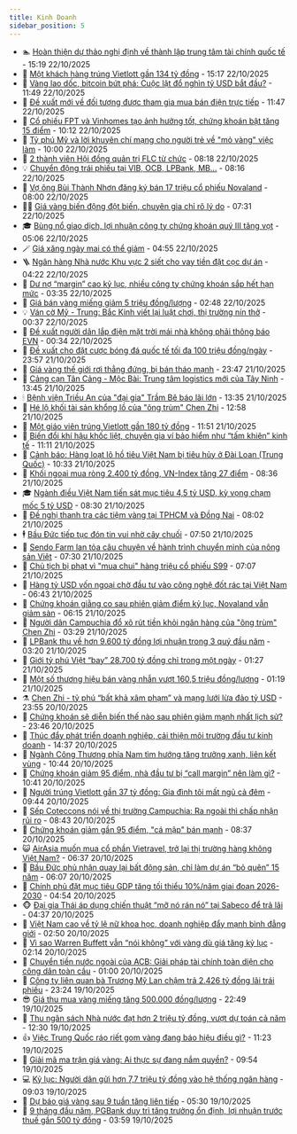 ```yaml
---
title: Kinh Doanh
sidebar_position: 5
---
```


<!-- dantri-kinh-doanh:START -->
- 🏊 [Hoàn thiện dự thảo nghị định về thành lập trung tâm tài chính quốc tế](https://dantri.com.vn/kinh-doanh/hoan-thien-du-thao-nghi-dinh-ve-thanh-lap-trung-tam-tai-chinh-quoc-te-20251022210405330.htm) - 15:19 22/10/2025
- 🦆 [Một khách hàng trúng Vietlott gần 134 tỷ đồng](https://dantri.com.vn/kinh-doanh/mot-khach-hang-trung-vietlott-gan-134-ty-dong-20251022204437729.htm) - 15:17 22/10/2025
- 🦄 [Vàng lao dốc, bitcoin bứt phá: Cuộc lật đổ nghìn tỷ USD bắt đầu?](https://dantri.com.vn/kinh-doanh/vang-lao-doc-bitcoin-but-pha-cuoc-lat-do-nghin-ty-usd-bat-dau-20251022153816108.htm) - 11:49 22/10/2025
- 🌝 [Đề xuất mới về đối tượng được tham gia mua bán điện trực tiếp](https://dantri.com.vn/kinh-doanh/de-xuat-moi-ve-doi-tuong-duoc-tham-gia-mua-ban-dien-truc-tiep-20251022181311357.htm) - 11:47 22/10/2025
- 💃 [Cổ phiếu FPT và Vinhomes tạo ảnh hưởng tốt, chứng khoán bật tăng 15 điểm](https://dantri.com.vn/kinh-doanh/co-phieu-fpt-va-vinhomes-tao-anh-huong-tot-chung-khoan-bat-tang-15-diem-20251022152220567.htm) - 10:12 22/10/2025
- 🦏 [Tỷ phú Mỹ và lời khuyên chí mạng cho người trẻ về &quot;mỏ vàng&quot; việc làm](https://dantri.com.vn/kinh-doanh/ty-phu-my-va-loi-khuyen-chi-mang-cho-nguoi-tre-ve-mo-vang-viec-lam-20251022160606940.htm) - 10:00 22/10/2025
- 🦩 [2 thành viên Hội đồng quản trị FLC từ chức](https://dantri.com.vn/kinh-doanh/2-thanh-vien-hoi-dong-quan-tri-flc-tu-chuc-20251022150607565.htm) - 08:18 22/10/2025
- 💡 [Chuyển động trái phiếu tại VIB, OCB, LPBank, MB...](https://dantri.com.vn/kinh-doanh/chuyen-dong-trai-phieu-tai-vib-ocb-lpbank-mb-20251022141958090.htm) - 08:16 22/10/2025
- 🌊 [Vợ ông Bùi Thành Nhơn đăng ký bán 17 triệu cổ phiếu Novaland](https://dantri.com.vn/kinh-doanh/vo-ong-bui-thanh-nhon-dang-ky-ban-17-trieu-co-phieu-novaland-20251022145856571.htm) - 08:00 22/10/2025
- 🧑‍💻 [Giá vàng biến động đột biến, chuyên gia chỉ rõ lý do](https://dantri.com.vn/kinh-doanh/gia-vang-bien-dong-dot-bien-chuyen-gia-chi-ro-ly-do-20251022135853896.htm) - 07:31 22/10/2025
- 🎓 [Bùng nổ giao dịch, lợi nhuận công ty chứng khoán quý III tăng vọt](https://dantri.com.vn/kinh-doanh/bung-no-giao-dich-loi-nhuan-cong-ty-chung-khoan-quy-iii-tang-vot-20251022114322045.htm) - 05:06 22/10/2025
- 🪄 [Giá xăng ngày mai có thể giảm](https://dantri.com.vn/kinh-doanh/gia-xang-ngay-mai-co-the-giam-20251022100530804.htm) - 04:55 22/10/2025
- 🪜 [Ngân hàng Nhà nước Khu vực 2 siết cho vay tiền đặt cọc dự án](https://dantri.com.vn/kinh-doanh/ngan-hang-nha-nuoc-khu-vuc-2-siet-cho-vay-tien-dat-coc-du-an-20251022103854053.htm) - 04:22 22/10/2025
- 🦄 [Dư nợ “margin” cao kỷ lục, nhiều công ty chứng khoán sắp hết hạn mức](https://dantri.com.vn/kinh-doanh/du-no-margin-cao-ky-luc-nhieu-cong-ty-chung-khoan-sap-het-han-muc-20251022094918749.htm) - 03:35 22/10/2025
- 💯 [Giá bán vàng miếng giảm 5 triệu đồng/lượng](https://dantri.com.vn/kinh-doanh/gia-ban-vang-mieng-giam-5-trieu-dongluong-20251022093733367.htm) - 02:48 22/10/2025
- 💡 [Ván cờ Mỹ - Trung: Bắc Kinh viết lại luật chơi, thị trường nín thở](https://dantri.com.vn/kinh-doanh/van-co-my-trung-bac-kinh-viet-lai-luat-choi-thi-truong-nin-tho-20251021112351991.htm) - 00:37 22/10/2025
- 🧰 [Đề xuất người dân lắp điện mặt trời mái nhà không phải thông báo EVN](https://dantri.com.vn/kinh-doanh/de-xuat-nguoi-dan-lap-dien-mat-troi-mai-nha-khong-phai-thong-bao-evn-20251021213842683.htm) - 00:34 22/10/2025
- 🎊 [Đề xuất cho đặt cược bóng đá quốc tế tối đa 100 triệu đồng/ngày](https://dantri.com.vn/kinh-doanh/de-xuat-cho-dat-cuoc-bong-da-quoc-te-toi-da-100-trieu-dongngay-20251022012303676.htm) - 23:57 21/10/2025
- 🔭 [Giá vàng thế giới rơi thẳng đứng, bị bán tháo mạnh](https://dantri.com.vn/kinh-doanh/gia-vang-the-gioi-roi-thang-dung-bi-ban-thao-manh-20251022010735554.htm) - 23:47 21/10/2025
- 💼 [Cảng cạn Tân Cảng - Mộc Bài: Trung tâm logistics mới của Tây Ninh](https://dantri.com.vn/kinh-doanh/cang-can-tan-cang-moc-bai-trung-tam-logistics-moi-cua-tay-ninh-20251021203521362.htm) - 13:45 21/10/2025
- 🕯 [Bệnh viện Triều An của &quot;đại gia&quot; Trầm Bê báo lãi lớn](https://dantri.com.vn/kinh-doanh/benh-vien-trieu-an-cua-dai-gia-tram-be-bao-lai-lon-20251021130143308.htm) - 13:35 21/10/2025
- 🫣 [Hé lộ khối tài sản khổng lồ của &quot;ông trùm&quot; Chen Zhi](https://dantri.com.vn/kinh-doanh/he-lo-khoi-tai-san-khong-lo-cua-ong-trum-chen-zhi-20251021173616378.htm) - 12:58 21/10/2025
- 🤠 [Một giáo viên trúng Vietlott gần 180 tỷ đồng](https://dantri.com.vn/kinh-doanh/mot-giao-vien-trung-vietlott-gan-180-ty-dong-20251021152633532.htm) - 11:51 21/10/2025
- 🌈 [Biến đổi khí hậu khốc liệt, chuyên gia ví bảo hiểm như “tấm khiên” kinh tế](https://dantri.com.vn/kinh-doanh/bien-doi-khi-hau-khoc-liet-chuyen-gia-vi-bao-hiem-nhu-tam-khien-kinh-te-20251014092801737.htm) - 11:11 21/10/2025
- 🦅 [Cảnh báo: Hàng loạt lô hồ tiêu Việt Nam bị tiêu hủy ở Đài Loan &lpar;Trung Quốc&rpar;](https://dantri.com.vn/kinh-doanh/canh-bao-hang-loat-lo-ho-tieu-viet-nam-bi-tieu-huy-o-dai-loan-trung-quoc-20251021172807899.htm) - 10:33 21/10/2025
- 🌁 [Khối ngoại mua ròng 2.400 tỷ đồng, VN-Index tăng 27 điểm](https://dantri.com.vn/kinh-doanh/khoi-ngoai-mua-rong-2400-ty-dong-vn-index-tang-27-diem-20251021152047676.htm) - 08:36 21/10/2025
- 🎓 [Ngành điều Việt Nam tiến sát mục tiêu 4,5 tỷ USD, kỳ vọng chạm mốc 5 tỷ USD](https://dantri.com.vn/kinh-doanh/nganh-dieu-viet-nam-tien-sat-muc-tieu-45-ty-usd-ky-vong-cham-moc-5-ty-usd-20251021114808439.htm) - 08:30 21/10/2025
- 📝 [Đề nghị thanh tra các tiệm vàng tại TPHCM và Đồng Nai](https://dantri.com.vn/kinh-doanh/de-nghi-thanh-tra-cac-tiem-vang-tai-tphcm-va-dong-nai-20251021143841501.htm) - 08:02 21/10/2025
- 🕴 [Bầu Đức tiếp tục đón tin vui nhờ cây chuối](https://dantri.com.vn/kinh-doanh/bau-duc-tiep-tuc-don-tin-vui-nho-cay-chuoi-20251021142555226.htm) - 07:50 21/10/2025
- 🧰 [Sendo Farm lan tỏa câu chuyện về hành trình chuyển mình của nông sản Việt](https://dantri.com.vn/kinh-doanh/sendo-farm-lan-toa-cau-chuyen-ve-hanh-trinh-chuyen-minh-cua-nong-san-viet-20251021140810606.htm) - 07:30 21/10/2025
- 🤖 [Chủ tịch bị phạt vì &quot;mua chui&quot; hàng triệu cổ phiếu S99](https://dantri.com.vn/kinh-doanh/chu-tich-bi-phat-vi-mua-chui-hang-trieu-co-phieu-s99-20251021133855362.htm) - 07:07 21/10/2025
- 🤠 [Hàng tỷ USD vốn ngoại chờ đầu tư vào công nghệ đốt rác tại Việt Nam](https://dantri.com.vn/kinh-doanh/hang-ty-usd-von-ngoai-cho-dau-tu-vao-cong-nghe-dot-rac-tai-viet-nam-20251021125414662.htm) - 06:43 21/10/2025
- 🌮 [Chứng khoán giằng co sau phiên giảm điểm kỷ lục, Novaland vẫn giảm sàn](https://dantri.com.vn/kinh-doanh/chung-khoan-giang-co-sau-phien-giam-diem-ky-luc-novaland-van-giam-san-20251021112314387.htm) - 06:15 21/10/2025
- 🦄 [Người dân Campuchia đổ xô rút tiền khỏi ngân hàng của &quot;ông trùm&quot; Chen Zhi](https://dantri.com.vn/kinh-doanh/nguoi-dan-campuchia-do-xo-rut-tien-khoi-ngan-hang-cua-ong-trum-chen-zhi-20251021100724340.htm) - 03:29 21/10/2025
- 👺 [LPBank thu về hơn 9.600 tỷ đồng lợi nhuận trong 3 quý đầu năm](https://dantri.com.vn/kinh-doanh/lpbank-thu-ve-hon-9600-ty-dong-loi-nhuan-trong-3-quy-dau-nam-20251021094840893.htm) - 03:20 21/10/2025
- 🤗 [Giới tỷ phú Việt “bay” 28.700 tỷ đồng chỉ trong một ngày](https://dantri.com.vn/kinh-doanh/gioi-ty-phu-viet-bay-28700-ty-dong-chi-trong-mot-ngay-20251021075449258.htm) - 01:27 21/10/2025
- 💪 [Một số thương hiệu bán vàng nhẫn vượt 160,5 triệu đồng/lượng](https://dantri.com.vn/kinh-doanh/mot-so-thuong-hieu-ban-vang-nhan-vuot-1605-trieu-dongluong-20251021071324813.htm) - 01:19 21/10/2025
- ⚗️ [Chen Zhi - tỷ phú “bất khả xâm phạm” và mạng lưới lừa đảo tỷ USD](https://dantri.com.vn/kinh-doanh/chen-zhi-ty-phu-bat-kha-xam-pham-va-mang-luoi-lua-dao-ty-usd-20251016232046906.htm) - 23:55 20/10/2025
- 🧠 [Chứng khoán sẽ diễn biến thế nào sau phiên giảm mạnh nhất lịch sử?](https://dantri.com.vn/kinh-doanh/chung-khoan-se-dien-bien-the-nao-sau-phien-giam-manh-nhat-lich-su-20251021054944372.htm) - 23:46 20/10/2025
- 🗽 [Thúc đẩy phát triển doanh nghiệp, cải thiện môi trường đầu tư kinh doanh](https://dantri.com.vn/kinh-doanh/thuc-day-phat-trien-doanh-nghiep-cai-thien-moi-truong-dau-tu-kinh-doanh-20251020210129551.htm) - 14:37 20/10/2025
- 🫣 [Ngành Công Thương phía Nam tìm hướng tăng trưởng xanh, liên kết vùng](https://dantri.com.vn/kinh-doanh/nganh-cong-thuong-phia-nam-tim-huong-tang-truong-xanh-lien-ket-vung-20251020155110128.htm) - 10:44 20/10/2025
- 🫣 [Chứng khoán giảm 95 điểm, nhà đầu tư bị “call margin” nên làm gì?](https://dantri.com.vn/kinh-doanh/chung-khoan-giam-95-diem-nha-dau-tu-bi-call-margin-nen-lam-gi-20251020172658163.htm) - 10:41 20/10/2025
- 🫣 [Người trúng Vietlott gần 37 tỷ đồng: Gia đình tôi mất ngủ cả đêm](https://dantri.com.vn/kinh-doanh/nguoi-trung-vietlott-gan-37-ty-dong-gia-dinh-toi-mat-ngu-ca-dem-20251020164036483.htm) - 09:44 20/10/2025
- 💂 [Sếp Coteccons nói về thị trường Campuchia: Ra ngoài thì chấp nhận rủi ro](https://dantri.com.vn/kinh-doanh/sep-coteccons-noi-ve-thi-truong-campuchia-ra-ngoai-thi-chap-nhan-rui-ro-20251020134456283.htm) - 08:43 20/10/2025
- 💫 [Chứng khoán giảm gần 95 điểm, &quot;cá mập&quot; bán mạnh](https://dantri.com.vn/kinh-doanh/chung-khoan-giam-gan-95-diem-ca-map-ban-manh-20251020144957761.htm) - 08:37 20/10/2025
- 😺 [AirAsia muốn mua cổ phần Vietravel, trở lại thị trường hàng không Việt Nam?](https://dantri.com.vn/kinh-doanh/airasia-muon-mua-co-phan-vietravel-tro-lai-thi-truong-hang-khong-viet-nam-20251020113102984.htm) - 06:37 20/10/2025
- 🦆 [Bầu Đức phủ nhận quay lại bất động sản, chỉ làm dự án “bỏ quên” 15 năm](https://dantri.com.vn/kinh-doanh/bau-duc-phu-nhan-quay-lai-bat-dong-san-chi-lam-du-an-bo-quen-15-nam-20251020114145838.htm) - 06:07 20/10/2025
- 👀 [Chính phủ đặt mục tiêu GDP tăng tối thiểu 10%/năm giai đoạn 2026-2030](https://dantri.com.vn/kinh-doanh/chinh-phu-dat-muc-tieu-gdp-tang-toi-thieu-10nam-giai-doan-2026-2030-20251020110851258.htm) - 04:54 20/10/2025
- 🐵 [Đại gia Thái áp dụng chiến thuật “mỡ nó rán nó” tại Sabeco để trả lãi](https://dantri.com.vn/kinh-doanh/dai-gia-thai-ap-dung-chien-thuat-mo-no-ran-no-tai-sabeco-de-tra-lai-20251020101308224.htm) - 04:37 20/10/2025
- 🤖 [Việt Nam cao về tỷ lệ nữ khoa học, doanh nghiệp đẩy mạnh bình đẳng giới](https://dantri.com.vn/kinh-doanh/viet-nam-cao-ve-ty-le-nu-khoa-hoc-doanh-nghiep-day-manh-binh-dang-gioi-20251018151538434.htm) - 02:50 20/10/2025
- 💂 [Vì sao Warren Buffett vẫn “nói không” với vàng dù giá tăng kỷ lục](https://dantri.com.vn/kinh-doanh/vi-sao-warren-buffett-van-noi-khong-voi-vang-du-gia-tang-ky-luc-20251019121357403.htm) - 02:14 20/10/2025
- 🦆 [Chuyển tiền nước ngoài của ACB: Giải pháp tài chính toàn diện cho công dân toàn cầu](https://dantri.com.vn/kinh-doanh/chuyen-tien-nuoc-ngoai-cua-acb-giai-phap-tai-chinh-toan-dien-cho-cong-dan-toan-cau-20251017092625112.htm) - 01:00 20/10/2025
- 🦅 [Công ty liên quan bà Trương Mỹ Lan chậm trả 2.426 tỷ đồng lãi trái phiếu](https://dantri.com.vn/kinh-doanh/cong-ty-lien-quan-ba-truong-my-lan-cham-tra-2426-ty-dong-lai-trai-phieu-20251019153012463.htm) - 23:24 19/10/2025
- 😎 [Giá thu mua vàng miếng tăng 500.000 đồng/lượng](https://dantri.com.vn/kinh-doanh/gia-thu-mua-vang-mieng-tang-500000-dongluong-20251020010336640.htm) - 22:49 19/10/2025
- 🐎 [Thu ngân sách Nhà nước đạt hơn 2 triệu tỷ đồng, vượt dự toán cả năm](https://dantri.com.vn/kinh-doanh/thu-ngan-sach-nha-nuoc-dat-hon-2-trieu-ty-dong-vuot-du-toan-ca-nam-20251019185054629.htm) - 12:30 19/10/2025
- 👍 [Việc Trung Quốc ráo riết gom vàng đang báo hiệu điều gì?](https://dantri.com.vn/kinh-doanh/viec-trung-quoc-rao-riet-gom-vang-dang-bao-hieu-dieu-gi-20251019002952035.htm) - 11:23 19/10/2025
- 🦒 [Giải mã ma trận giá vàng: Ai thực sự đang nắm quyền?](https://dantri.com.vn/kinh-doanh/giai-ma-ma-tran-gia-vang-ai-thuc-su-dang-nam-quyen-20251019085244663.htm) - 09:54 19/10/2025
- 💻 [Kỷ lục: Người dân gửi hơn 7,7 triệu tỷ đồng vào hệ thống ngân hàng](https://dantri.com.vn/kinh-doanh/ky-luc-nguoi-dan-gui-hon-77-trieu-ty-dong-vao-he-thong-ngan-hang-20251019150434759.htm) - 09:03 19/10/2025
- 👺 [Dự báo giá vàng sau 9 tuần tăng liên tiếp](https://dantri.com.vn/kinh-doanh/du-bao-gia-vang-sau-9-tuan-tang-lien-tiep-20251019102931677.htm) - 05:30 19/10/2025
- 🧐 [9 tháng đầu năm, PGBank duy trì tăng trưởng ổn định, lợi nhuận trước thuế gần 500 tỷ đồng](https://dantri.com.vn/kinh-doanh/9-thang-dau-nam-pgbank-duy-tri-tang-truong-on-dinh-loi-nhuan-truoc-thue-gan-500-ty-dong-20251019105059479.htm) - 03:59 19/10/2025<!-- dantri-kinh-doanh:END -->
